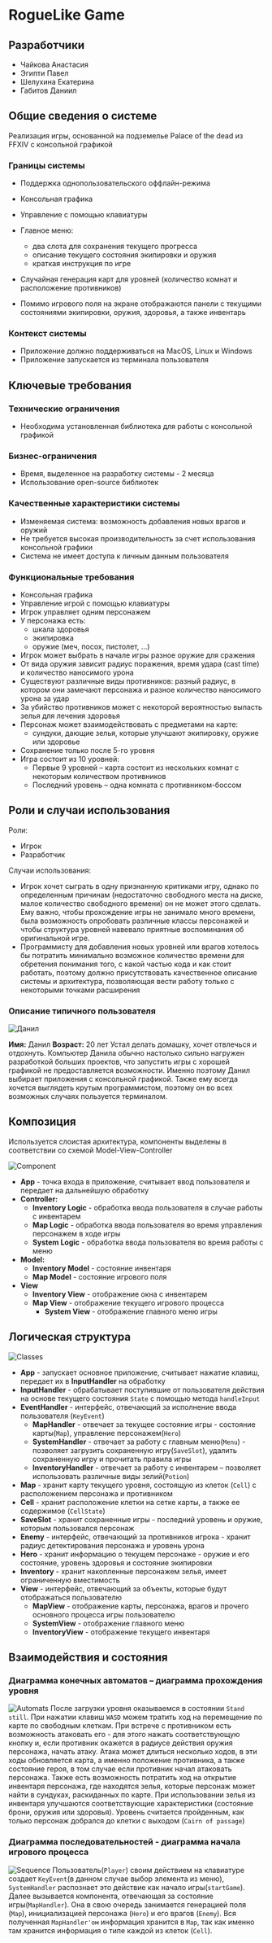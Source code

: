 # RogueLike Game
## Разработчики
- Чайкова Анастасия
- Эгипти Павел
- Шелухина Екатерина
- Габитов Даниил

## Общие сведения о системе

Реализация игры, основанной на подземелье Palace of the dead из FFXIV с консольной графикой
### Границы системы

- Поддержка однопользовательского оффлайн-режима
- Консольная графика
- Управление с помощью клавиатуры
- Главное меню:
    - два слота для сохранения текущего прогресса
    - описание текущего состояния экипировки и оружия
    - краткая инструкция по игре

- Случайная генерация карт для уровней (количество комнат и расположение противников)
- Помимо игрового поля на экране отображаются панели с текущими состояниями экипировки, оружия, здоровья, а также
  инвентарь

### Контекст системы
- Приложение должно поддерживаться на MacOS, Linux и Windows
- Приложение запускается из терминала пользователя

## Ключевые требования
### Технические ограничения
- Необходима установленная библиотека для работы с консольной графикой
### Бизнес-ограничения
- Время, выделенное на разработку системы - 2 месяца
- Использование open-source библиотек
### Качественные характеристики системы
- Изменяемая система: возможность добавления новых врагов и оружий
- Не требуется высокая производительность за счет использования консольной графики
- Система не имеет доступа к личным данным пользователя
### Функциональные требования
- Консольная графика
- Управление игрой с помощью клавиатуры
- Игрок управляет одним персонажем
- У персонажа есть:
    - шкала здоровья
    - экипировка
    - оружие (меч, посох, пистолет, ...)
- Игрок может выбрать в начале игры разное оружие для сражения
- От вида оружия зависит радиус поражения, время удара (cast time) и количество наносимого урона
- Существуют различные виды противников: разный радиус, в котором они замечают персонажа и разное количество наносимого урона за удар
- За убийство противников может с некоторой вероятностью выпасть зелья для лечения здоровья
- Персонаж может взаимодействовать с предметами на карте:
    - сундуки, дающие зелья, которые улучшают экипировку, оружие или здоровье
- Сохранение только после 5-го уровня
- Игра состоит из 10 уровней:
    - Первые 9 уровней – карта состоит из нескольких комнат с некоторым количеством противников
    - Последний уровень – одна комната с противником-боссом


## Роли и случаи использования

Роли:
- Игрок
- Разработчик

Случаи использования: 
- Игрок хочет сыграть в одну признанную критиками игру, однако по определенным причинам (недостаточно свободного места на диске, малое количество свободного времени) он не может этого сделать. 
Ему важно, чтобы прохождение игры не занимало много времени, была возможность опробовать различные классы персонажей и чтобы структура уровней навевало приятные воспоминания об оригинальной игре.
- Программисту для добавления новых уровней или врагов хотелось бы потратить минимально возможное количество времени для обретения понимания того, с какой частью кода и как стоит работать, поэтому 
должно присутствовать качественное описание системы и архитектура, позволяющая вести работу только с некоторыми точками расширения

### Описание типичного пользователя
![Данил](resources/user.jpg)

**Имя:** Данил
**Возраст:** 20 лет
Устал делать домашку, хочет отвлечься и отдохнуть. Компьютер Данила обычно настолько сильно нагружен разработкой больших проектов, что запустить игры с хорошей графикой не предоставляется возможности. Именно поэтому Данил выбирает приложения с консольной графикой. Также ему всегда хочется выглядеть крутым программистом, поэтому он во всех возможных случаях пользуется терминалом.


## Композиция

Используется слоистая архитектура, компоненты выделены в соответствии со схемой Model-View-Controller

![Сomponent](resources/component.png)
- **App** - точка входа в приложение, считывает ввод пользователя и передает на дальнейшую обработку
- **Controller:**
  - **Inventory Logic** - обработка ввода пользователя в случае работы с инвентарем
  - **Map Logic** - обработка ввода пользователя во время управления персонажем в ходе игры
  - **System Logic** - обработка ввода пользователя во время работы с меню
- **Model:**
  - **Inventory Model** - состояние инвентаря
  - **Map Model** - состояние игрового поля
- **View**
  - **Inventory View** - отображение окна с инвентарем
  - **Map View** - отображение текущего игрового процесса
    - **System View** - отображение главного меню игры 

## Логическая структура
![Classes](resources/classes.png)
- **App** - запускает основное приложение, считывает нажатие клавиш, передает их в **InputHandler** на обработку
- **InputHandler** - обрабатывает поступившие от пользователя действия на основе текущего состояния `State` с помощью метода `handleInput`
- **EventHandler** - интерфейс, отвечающий за исполнение ввода пользователя (`KeyEvent`)
  - **MapHandler** - отвечает за текущее состояние игры - состояние карты(`Map`), управление персонажем(`Hero`)
  - **SystemHandler** - отвечает за работу с главным меню(`Menu`) - позволяет загрузить сохраненную игру(`SaveSlot`), удалить сохраненную игру и прочитать правила игры
  - **InventoryHandler** - отвечает за работу с инвентарем – позволяет использовать различные виды зелий(`Potion`)
- **Map** - хранит карту текущего уровня, состоящую из клеток (`Cell`) с расположением персонажа и противником
- **Cell** - хранит расположение клетки на сетке карты, а также ее содержимое (`CellState`)
- **SaveSlot** - хранит сохраненные игры - последний уровень и оружие, которым пользовался персонаж
- **Enemy** - интерфейс, отвечающий за противников игрока - хранит радиус детектирования персонажа и уровень урона
- **Hero** - хранит информацию о текущем персонаже - оружие и его состояние, уровень здоровья и состояние экипировки
- **Inventory** - хранит накопленные персонажем зелья, имеет ограниченную вместимость
- **View** - интерфейс, отвечающий за объекты, которые будут отображаться пользователю  
  - **MapView** - отображение карты, персонажа, врагов и прочего основного процесса игры пользователю
  - **SystemView** - отображение главного меню 
  - **InventoryView** - отображение текущего инвентаря
 
## Взаимодействия и состояния
### Диаграмма конечных автоматов – диаграмма прохождения уровня
![Automats](resources/automats.png)
После загрузки уровня оказываемся в состоянии `Stand still`. 
При нажатии клавиш `WASD` можем тратить ход на перемещение по карте по свободным клеткам. 
При встрече с противником есть возможность атаковать его - для этого нажать соответствующую кнопку и, если противник окажется в радиусе действия оружия персонажа, начать атаку. 
Атака может длиться несколько ходов, в эти ходы обновляется карта, а именно положение противника, а также состояние героя, в том случае если противник начал атаковать персонажа.
Также есть возможность потратить ход на открытие инвентаря персонажа, где находятся зелья, которые персонаж может найти в сундуках, раскиданных по карте.
При использовании зелья из инвентаря улучшаются соответствующие характеристики (состояние брони, оружия или здоровья).
Уровень считается пройденным, как только персонаж добрался до клетки с выходом (`Cairn of passage`)

### Диаграмма последовательностей - диаграмма начала игрового процесса
![Sequence](resources/sequence.png)
Пользователь(`Player`) своим действием на клавиатуре создает `KeyEvent`(в данном случае выбор элемента из меню), `SystemHandler` распознает это действие как начало игры(`startGame`). Далее вызывается компонента, отвечающая за состояние игры(`MapHandler`). Она в свою очередь занимается генерацией поля (`Map`), инициализацией персонажа (`Hero`) и его врагов (`Enemy`).
Вся полученная `MapHandler'ом` информация хранится в `Map`, так как именно там хранится информация о типе каждой из клеток (`Cell`).
